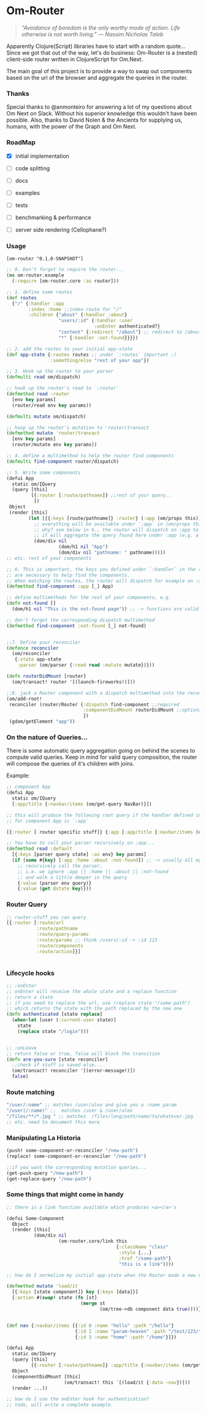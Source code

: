 # Om-Router

 
> *“Avoidance of boredom is the only worthy mode of action.
Life otherwise is not worth living.”*
> *&mdash; Nassim Nicholas Taleb*

Apparently Clojure(Script) libraries have to start with a random quote...
Since we got that out of the way, let's do business:
Om-Router is a (nested) client-side router written in ClojureScript for Om.Next.

The main goal of this project is to provide a way to swap out components based
on the url of the browser and aggregate the queries in the router.


### Thanks

Special thanks to @anmonteiro for answering a lot of my questions about Om Next on Slack. Without his superior knowledge this wouldn't have been possible.
Also, thanks to David Nolen & the Ancients for supplying us, humans, with the power
of the Graph and Om Next.


### RoadMap

* [x] initial implementation
* [ ] code splitting
* [ ] docs
* [ ] examples
* [ ] tests
* [ ] benchmarking & performance
* [ ] server side rendering (Cellophane?)


### Usage

```[om-router "0.1.0-SNAPSHOT"]```

```clojure
;; 0. Don't forget to require the router...
(ns om-router.example
  (:require [om-router.core :as router]))

;; 1. define some routes
(def routes
  {"/" {:handler :app
        :index :home ;;index-route for "/"
        :children {"about" {:handler :about}
                   "users/:id" {:handler :user
                                :onEnter authenticated?} 
                   "content" {:redirect "/about"} ;; redirect to /about
                   "*" {:handler :not-found}}}})

;; 2. add the routes to your initial app-state
(def app-state {:routes routes ;; under `:routes` important ;) 
                :something/else "rest of your app"})

;; 3. Hook up the router to your parser
(defmulti read om/dispatch)

;; hook up the router's read to `:router`
(defmethod read :router
  [env key params]
  (router/read env key params))

(defmulti mutate om/dispatch)

;; hoop up the router's mutation to 'router/transact
(defmethod mutate 'router/transact
  [env key params]
  (router/mutate env key params))

;; 4. define a multimethod to help the router find components
(defmulti find-component router/dispatch)

;; 5. Write some components
(defui App
  static om/IQuery
  (query [this]
         [{:router [:route/pathname]} ;;rest of your query..
          ])
 Object
 (render [this]
        (let [{{:keys [route/pathname]} :router} (:app (om/props this))]
          ;; everything will be available under `:app` in (om/props this)
          ;; why? see below in 6., the router will dispatch on :app to find App
          ;; it will aggregate the query found here under :app (e.g. a join)
          (dom/div nil
                   (dom/h1 nil "App")
                   (dom/div nil "pathname: " pathname)))))
;; etc. rest of your components

;; 6. This is important, the keys you defined under `:handler` in the route config
;; are necessary to help find the components.
;; When matching the routes, the router will dispatch for example on :app to find component `App` as defined below.
(defmethod find-component :app [_] App)

;; define multimethods for the rest of your components, e.g.
(defn not-found []
  (dom/h1 nil "This is the not-found page")) ;; -> functions are valid

;; don't forget the corresponding dispatch multimethod
(defmethod find-component :not-found [_] not-found)


;;7. Define your reconciler
(defonce reconciler
  (om/reconciler
   {:state app-state
    :parser (om/parser {:read read :mutate mutate})}))

(defn routerDidMount [router]
  (om/transact! router '[(launch-fireworks!)]))

;;8. jack a Router component with a dispatch multimethod into the reconciler & fire the thing up
(om/add-root!
 reconciler (router/Router {:dispatch find-component ;;required
                            :componentDidMount routerDidMount ;;optional
                            })
 (gdom/getElement "app"))


```


### On the nature of Queries...

There is some automatic query aggregation going on behind the scenes
to compute valid queries.
Keep in mind for valid query composition, the router will compose
the queries of it's children with joins. 

Example:
```clojure
;; component App
(defui App
  static om/IQuery
  [:app/title {:navbar/items (om/get-query NavBar)}])

;; this will produce the following root query if the handler defined in your routes
;; for component App is `:app`

[{:router [ router specific stuff]} {:app [:app/title {:navbar/items (om/get-query NavBar)}]}]

;; You have to call your parser recursively on :app...
(defmethod read :default
  [{:keys [parser query state] :as env} key params]
  (if (some #{key} [:app :home :about :not-found]) ;; -> usually all my handlers go in here
    ;; recursively call the parser,
    ;; i.e. we ignore :app || :home || :about || :not-found
    ;; and walk a little deeper in the query
    {:value (parser env query)}
    {:value (get @state key)}))

```

### Router Query

```clojure
;; router-stuff you can query 
[{:router [:route/url
           :route/pathname
           :route/query-params
           :route/params ;; think /users/:id -> :id 123
           :route/components
           :route/action]}]
           
```


### Lifecycle hooks

```clojure
;; :onEnter
;; onEnter will receive the whole state and a replace function
;; return a state
;; if you need to replace the url, use (replace state "/some-path")
;; which returns the state with the path replaced by the new one
(defn authenticated [state replace]
  (when-let [user (:current-user state)]
    state
    (replace state "/login")))


;; :onLeave
;; return false or true, false will block the transition
(defn are-you-sure [state reconciler]
  ;;check if stuff is saved else... 
  (om/transact! reconciler '[(error-message!)])
  false)

```

### Route matching


```clojure
"/user/:name" ;; matches /user/alex and give you a :name param
"/user(/:name)" ;;  matches /user & /user/alex
"/files/**/*.jpg " ;; matches  /files/long/path/name/to/whatever.jpg
;; etc. need to document this more

```


### Manipulating La Historia

```clojure
(push! some-component-or-reconciler "/new-path")
(replace! some-component-or-reconciler "/new-path")

;;if you want the corresponding mutation queries...
(get-push-query "/new-path")
(get-replace-query "/new-path")

```


### Some things that might come in handy


```clojure
;; there is a link function available which produces <a></a>'s

(defui Some-Component
  Object
  (render [this]
          (dom/div nil
                   (om-router.core/link this
                                        {:className "class"
                                         :style {...}
                                         :href "/some-path"}
                                         "this is a link"))))

;; how do I normalize my initial app-state when the Router made a new Component?

(defmethod mutate 'load/it
  [{:keys [state component]} key {:keys [data]}]
  {:action #(swap! state (fn [st]
                           (merge st
                                  (om/tree->db component data true))))})


(def nav {:navbar/items [{:id 0 :name "hello" :path "/hello"}
                         {:id 1 :name "param-heaven" :path "/test/123/test/456"}
                         {:id 3 :name "home" :path "/home"}]})

(defui App
  static om/IQuery
  (query [this]
         [{:router [:route/pathname]} :app/title {:navbar/items (om/get-query MenuItem)}])
  Object
  (componentDidMount [this]
                     (om/transact! this `[(load/it {:data ~nav})]))
  (render ...))

;; how do I use the onEnter hook for authentication?
;; todo, will write a complete example.

```

